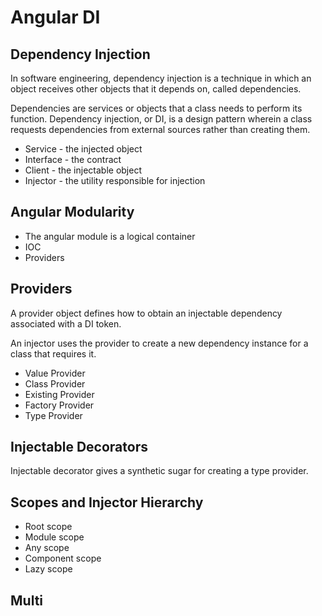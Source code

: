 # Angular DI

## Dependency Injection

In software engineering, dependency injection is a technique in which an object receives other objects that it depends
on, called dependencies.

Dependencies are services or objects that a class needs to perform its function. Dependency injection, or DI, is a
design pattern wherein a class requests dependencies from external sources rather than creating them.

- Service - the injected object
- Interface - the contract
- Client - the injectable object
- Injector - the utility responsible for injection

## Angular Modularity

- The angular module is a logical container
- IOC
- Providers

## Providers

A provider object defines how to obtain an injectable dependency associated with a DI token.

An injector uses the provider to create a new dependency instance for a class that requires it.

- Value Provider
- Class Provider
- Existing Provider
- Factory Provider
- Type Provider

## Injectable Decorators

Injectable decorator gives a synthetic sugar for creating a type provider.

## Scopes and Injector Hierarchy

- Root scope
- Module scope
- Any scope
- Component scope
- Lazy scope

## Multi

